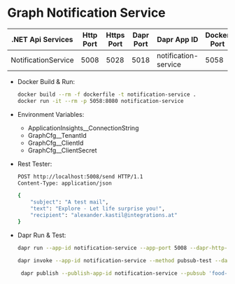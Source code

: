 # Graph Notification Service

| .NET Api Services         | Http Port | Https Port | Dapr Port | Dapr App ID          | Docker Port|
| -------                   | --------- | ---------- | --------- | -------------        | -----      |
| NotificationService       | 5008      | 5028       | 5018      | notification-service | 5058       |


- Docker Build & Run: 

    ```bash
    docker build --rm -f dockerfile -t notification-service .
    docker run -it --rm -p 5058:8080 notification-service
    ```

- Environment Variables:
    - ApplicationInsights__ConnectionString
    - GraphCfg__TenantId
    - GraphCfg__ClientId
    - GraphCfg__ClientSecret    

- Rest Tester:

    ```bash
    POST http://localhost:5008/send HTTP/1.1
    Content-Type: application/json

    {
        "subject": "A test mail",
        "text": "Explore - Let life surprise you!",
        "recipient": "alexander.kastil@integrations.at"
    }
    ```

- Dapr Run & Test:

    ```bash
    dapr run --app-id notification-service --app-port 5008 --dapr-http-port 5018 --resources-path ./components -- dotnet run
    ```
    
    ```bash
    dapr invoke --app-id notification-service --method pubsub-test --data '{\"id\": \"1\", \"subject\": \"Explore - Let life surprise you!\" }'
    ```   

    ```bash
     dapr publish --publish-app-id notification-service --pubsub 'food-pubsub" --topic "notification-requests" --data "{\"subject\": \"A test mail\", \"text\": \"Explore - Let life surprise you!\", \"recipient\": \"alexander.kastil@integrations.at"}'
    ```   